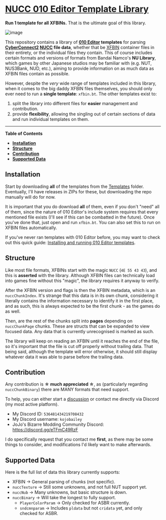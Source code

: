 # [NUCC 010 Editor Template Library](https://github.com/KojoBailey/NUCC-010-Template-Library/)
**Run 1 template for all XFBINs.** That is the ultimate goal of this library.

![image](https://github.com/KojoBailey/NUCC-010-Template-Library/assets/50509420/82a9df28-c956-4d1b-a501-f527cac03917)

This repository contains a library of **[010 Editor](https://jojomodding.miraheze.org/wiki/010_Editor) templates** for parsing **[CyberConnect2](https://jojomodding.miraheze.org/wiki/CyberConnect2) [NUCC](https://jojomodding.miraheze.org/wiki/NUCC) file data**, whether that be [XFBIN](https://jojomodding.miraheze.org/wiki/XFBIN) container files in their entirety, or the individual files they contain. This of course includes certain formats and versions of formats from Bandai Namco's **NU Library**, which games by other Japanese studios may be familiar with (e.g. NUT, NUS3Bank, NUD, etc.), aiming to provide information on as much data as XFBIN files contain as possible.

However, despite the *very* wide range of templates included in this library, when it comes to the big daddy XFBIN files themselves, you should only ever need to run a **single template**: `xfbin.bt`. The other templates exist to:
1. split the library into different files for **easier** management and contribution.
2. provide **flexibility**, allowing the singling out of certain sections of data and run individual templates on them.

<hr/>

**Table of Contents**
- **[Installation](#installation)**
- **[Structure](#structure)**
- **[Contribution](#contribution)**
- **[Supported Data](#supported-data)**

## Installation
Start by downloading **all** of the templates from the [Templates](https://github.com/KojoBailey/NUCC-010-Template-Library/tree/main/Templates) folder. Eventually, I'll have releases in ZIPs for these, but downloading the repo manually will do for now.

It is important that you do download **all** of them, even if you don't "need" all of them, since the nature of 010 Editor's include system requires that every mentioned file exists (I'll see if this can be combatted in the future). Once you've done that, just open and run `xfbin.bt`. You can also set this to run on XFBIN files automatically.

If you've never ran templates with 010 Editor before, you may want to check out this quick guide: [Installing and running 010 Editor templates](https://jojomodding.miraheze.org/wiki/Guide:Installing_and_running_010_Editor_templates).

## Structure
Like most file formats, XFBINs start with the magic `NUCC` (`4E 55 43 43`), and this is **asserted** with the library. Although XFBIN files can technically load into games fine without this "magic", the library requires it anyway to verify.

After the XFBIN version and flags is then the XFBIN metadata, which is an `nuccChunkIndex`. It's strange that this data is in its own chunk, considering it literally contains the information necessary to identify it in the first place, and as such, this is always expected to be the first chunk - as the games do as well.

Then, are the rest of the chunks split into **pages** depending on `nuccChunkPage` chunks. These are structs that can be expanded to view focused data. Any data that is currently unrecognised is marked as such.

The library will keep on reading an XFBIN until it reaches the end of the file, so it's important that the file is cut off properly without trailing data. That being said, although the template will error otherwise, it should still display whatever data it was able to parse before the trailing data.

## Contribution
Any contribution is **☆ much appreciated ☆**, as (particularly regarding `nuccChunkBinary`) there are MANY formats that need support.

To help, you can either start a [discussion](https://github.com/KojoBailey/NUCC-010-Template-Library/discussions/) or contact me directly via Discord (my most active platform).
- My Discord ID: `536481434219708432`
- My Discord username: `kojobailey`
- JoJo's Bizarre Modding Community Discord: https://discord.gg/eTFmC49RzF

I do specifically request that you contact me **first**, as there may be some things to consider, and modifications I'd likely want to make afterwards.

## Supported Data
Here is the full list of data this library currently supports:
- XFBIN → General parsing of chunks (not specific).
- `nuccTexture` → Still some unknowns, and not full NUT support yet.
- `nuccNub` → Many unknowns, but basic structure is down.
- `nuccBinary` → Will take the longest to fully support.
  - `PlayerColorParam` → Only checked for ASBR currently.
  - `sndcmnparam` → Includes `pldata` but not `cridata` yet, and only checked for ASBR.
